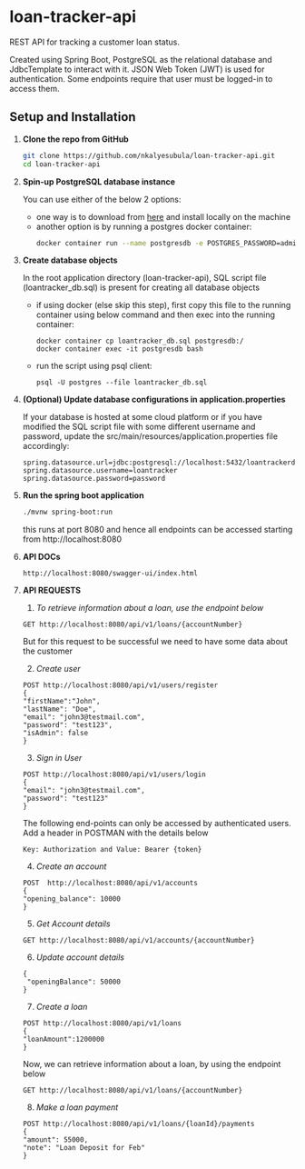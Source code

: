 # loan-tracker-api

REST API for tracking a customer loan status.

Created using Spring Boot, PostgreSQL as the relational database and JdbcTemplate to interact with it.
JSON Web Token (JWT) is used for authentication. Some endpoints require that user must be logged-in to access them.

## Setup and Installation

1. **Clone the repo from GitHub**
   ```sh
   git clone https://github.com/nkalyesubula/loan-tracker-api.git
   cd loan-tracker-api
   ```
2. **Spin-up PostgreSQL database instance**

   You can use either of the below 2 options:
    - one way is to download from [here](https://www.postgresql.org/download) and install locally on the machine
    - another option is by running a postgres docker container:
      ```sh
      docker container run --name postgresdb -e POSTGRES_PASSWORD=admin -d -p 5432:5432 postgres
      ```
3. **Create database objects**

   In the root application directory (loan-tracker-api), SQL script file (loantracker_db.sql) is present for creating all database objects
    - if using docker (else skip this step), first copy this file to the running container using below command and then exec into the running container:
      ```
      docker container cp loantracker_db.sql postgresdb:/
      docker container exec -it postgresdb bash
      ```
    - run the script using psql client:
      ```
      psql -U postgres --file loantracker_db.sql
      ```
4. **(Optional) Update database configurations in application.properties**

   If your database is hosted at some cloud platform or if you have modified the SQL script file with some different username and password, update the src/main/resources/application.properties file accordingly:
   ```properties
   spring.datasource.url=jdbc:postgresql://localhost:5432/loantrackerdb
   spring.datasource.username=loantracker
   spring.datasource.password=password
   ```
5. **Run the spring boot application**
   ```sh
   ./mvnw spring-boot:run
   ```
   this runs at port 8080 and hence all endpoints can be accessed starting from http://localhost:8080


7. **API DOCs**
   ```
   http://localhost:8080/swagger-ui/index.html
   ```

8. **API REQUESTS**
   1. *To retrieve information about a loan, use the endpoint below*
   ```
   GET http://localhost:8080/api/v1/loans/{accountNumber}
   ```
   But for this request to be successful we need to have some data about the customer
   
   2. *Create user* 
   ```
   POST http://localhost:8080/api/v1/users/register
   {
   "firstName":"John",
   "lastName": "Doe",
   "email": "john3@testmail.com",
   "password": "test123",
   "isAdmin": false
   }
   ```
   3. *Sign in User*
   ```
   POST http://localhost:8080/api/v1/users/login
   {
   "email": "john3@testmail.com",
   "password": "test123"
   }
   ```
   The following end-points can only be accessed by authenticated users. Add a header in POSTMAN with the details below
   ```
   Key: Authorization and Value: Bearer {token}
   ```
   4. *Create an account*
   ```
   POST  http://localhost:8080/api/v1/accounts
   {
   "opening_balance": 10000
   }
   ```
   5. *Get Account details*
   ```
   GET http://localhost:8080/api/v1/accounts/{accountNumber}
   ```
   6. *Update account details*
   ```
   { 
    "openingBalance": 50000
   }
   ```
   7. *Create a loan*
   ```
   POST http://localhost:8080/api/v1/loans
   {
   "loanAmount":1200000
   }
   ```
   Now, we can retrieve information about a loan, by using the endpoint below
   ```
   GET http://localhost:8080/api/v1/loans/{accountNumber}
   ```
   8. *Make a loan payment*
   ```
   POST http://localhost:8080/api/v1/loans/{loanId}/payments
   {
   "amount": 55000,
   "note": "Loan Deposit for Feb"
   }
   ```
   
   
   
      
 